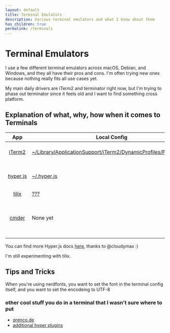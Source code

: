 ```yaml
---
layout: default
title: Terminal Emulators
description: Various terminal emulators and what I know about them
has_children: true
permalink: /terminals
---
```


# Terminal Emulators

I use a few different terminal emulators across macOS, Debian, and Windows, and they all have their pros and cons. I'm often trying new ones because nothing really fits all use cases yet.

My main daily drivers are iTerm2 and terminator right now, but I'm trying to phase out terminator since it feels old and I want to find something cross platform.

## Explanation of what, why, how when it comes to Terminals

| App | Local Config | Pros | Cons |
|:---:|---|---|---|
| [iTerm2](https://iterm2.com/) | [~/Library/ApplicationSupport/iTerm2/DynamicProfiles/Profiles.json](https://github.com/jessebot/onboardme/blob/main/configs/iterm2/Profiles.json) | configurable, highly supported | macOS only |
| [hyper.js](https://hyper.is/) | [~/.hyper.js](https://github.com/jessebot/onboardme/blob/main/dot_files/.hyper.js) | modern feel, configurable, cross platform | Slow, Javascript :( |
| [tilix](https://gnunn1.github.io/tilix-web/)| [???](https://github.com/jessebot/onboardme/blob/main/configs) | configurable | linux only |
| [cmder](https://cmder.net/) | None yet | terminal for windows that scales, splits, and supports config | kinda buggy |

You can find more Hyper.js docs [here](./hyper/README.md), thanks to @cloudymax :)

I'm still experimenting with tilix.

## Tips and Tricks
When you're using nerdfonts, you want to set the font in the terminal config itself, and you want to set the encodeing to UTF-8

### other cool stuff you do in a terminal that I wasn't sure where to put
- [qrenco.de](https://asciinema.org/a/123683)
- [additional hyper plugins](https://medium.com/cloud-native-the-gathering/hyper-terminal-plugins-that-will-make-your-life-easier-859897df79d6)
